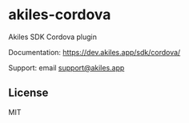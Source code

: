 # akiles-cordova

Akiles SDK Cordova plugin

Documentation: https://dev.akiles.app/sdk/cordova/

Support: email support@akiles.app

## License

MIT
